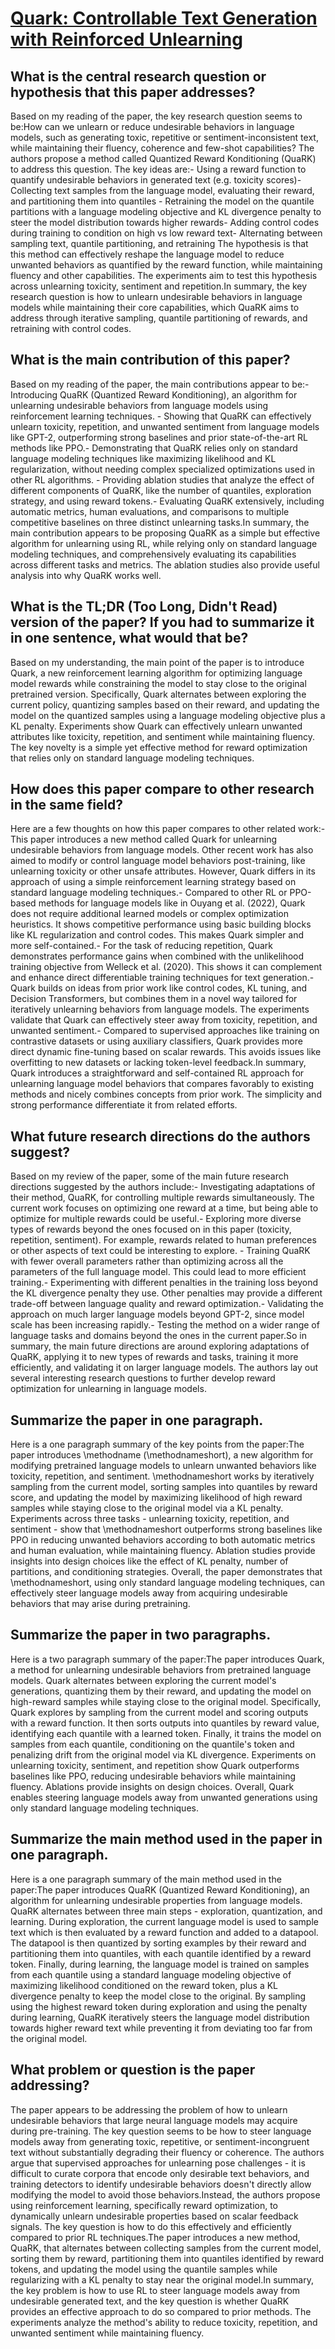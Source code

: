 # [Quark: Controllable Text Generation with Reinforced Unlearning](https://arxiv.org/abs/2205.13636)

## What is the central research question or hypothesis that this paper addresses?

Based on my reading of the paper, the key research question seems to be:How can we unlearn or reduce undesirable behaviors in language models, such as generating toxic, repetitive or sentiment-inconsistent text, while maintaining their fluency, coherence and few-shot capabilities? The authors propose a method called Quantized Reward Konditioning (QuaRK) to address this question. The key ideas are:- Using a reward function to quantify undesirable behaviors in generated text (e.g. toxicity scores)- Collecting text samples from the language model, evaluating their reward, and partitioning them into quantiles - Retraining the model on the quantile partitions with a language modeling objective and KL divergence penalty to steer the model distribution towards higher rewards- Adding control codes during training to condition on high vs low reward text- Alternating between sampling text, quantile partitioning, and retraining The hypothesis is that this method can effectively reshape the language model to reduce unwanted behaviors as quantified by the reward function, while maintaining fluency and other capabilities. The experiments aim to test this hypothesis across unlearning toxicity, sentiment and repetition.In summary, the key research question is how to unlearn undesirable behaviors in language models while maintaining their core capabilities, which QuaRK aims to address through iterative sampling, quantile partitioning of rewards, and retraining with control codes.


## What is the main contribution of this paper?

Based on my reading of the paper, the main contributions appear to be:- Introducing QuaRK (Quantized Reward Konditioning), an algorithm for unlearning undesirable behaviors from language models using reinforcement learning techniques. - Showing that QuaRK can effectively unlearn toxicity, repetition, and unwanted sentiment from language models like GPT-2, outperforming strong baselines and prior state-of-the-art RL methods like PPO.- Demonstrating that QuaRK relies only on standard language modeling techniques like maximizing likelihood and KL regularization, without needing complex specialized optimizations used in other RL algorithms. - Providing ablation studies that analyze the effect of different components of QuaRK, like the number of quantiles, exploration strategy, and using reward tokens.- Evaluating QuaRK extensively, including automatic metrics, human evaluations, and comparisons to multiple competitive baselines on three distinct unlearning tasks.In summary, the main contribution appears to be proposing QuaRK as a simple but effective algorithm for unlearning using RL, while relying only on standard language modeling techniques, and comprehensively evaluating its capabilities across different tasks and metrics. The ablation studies also provide useful analysis into why QuaRK works well.


## What is the TL;DR (Too Long, Didn't Read) version of the paper? If you had to summarize it in one sentence, what would that be?

Based on my understanding, the main point of the paper is to introduce Quark, a new reinforcement learning algorithm for optimizing language model rewards while constraining the model to stay close to the original pretrained version. Specifically, Quark alternates between exploring the current policy, quantizing samples based on their reward, and updating the model on the quantized samples using a language modeling objective plus a KL penalty. Experiments show Quark can effectively unlearn unwanted attributes like toxicity, repetition, and sentiment while maintaining fluency. The key novelty is a simple yet effective method for reward optimization that relies only on standard language modeling techniques.


## How does this paper compare to other research in the same field?

Here are a few thoughts on how this paper compares to other related work:- This paper introduces a new method called Quark for unlearning undesirable behaviors from language models. Other recent work has also aimed to modify or control language model behaviors post-training, like unlearning toxicity or other unsafe attributes. However, Quark differs in its approach of using a simple reinforcement learning strategy based on standard language modeling techniques.- Compared to other RL or PPO-based methods for language models like in Ouyang et al. (2022), Quark does not require additional learned models or complex optimization heuristics. It shows competitive performance using basic building blocks like KL regularization and control codes. This makes Quark simpler and more self-contained.- For the task of reducing repetition, Quark demonstrates performance gains when combined with the unlikelihood training objective from Welleck et al. (2020). This shows it can complement and enhance direct differentiable training techniques for text generation.- Quark builds on ideas from prior work like control codes, KL tuning, and Decision Transformers, but combines them in a novel way tailored for iteratively unlearning behaviors from language models. The experiments validate that Quark can effectively steer away from toxicity, repetition, and unwanted sentiment.- Compared to supervised approaches like training on contrastive datasets or using auxiliary classifiers, Quark provides more direct dynamic fine-tuning based on scalar rewards. This avoids issues like overfitting to new datasets or lacking token-level feedback.In summary, Quark introduces a straightforward and self-contained RL approach for unlearning language model behaviors that compares favorably to existing methods and nicely combines concepts from prior work. The simplicity and strong performance differentiate it from related efforts.


## What future research directions do the authors suggest?

Based on my review of the paper, some of the main future research directions suggested by the authors include:- Investigating adaptations of their method, QuaRK, for controlling multiple rewards simultaneously. The current work focuses on optimizing one reward at a time, but being able to optimize for multiple rewards could be useful.- Exploring more diverse types of rewards beyond the ones focused on in this paper (toxicity, repetition, sentiment). For example, rewards related to human preferences or other aspects of text could be interesting to explore. - Training QuaRK with fewer overall parameters rather than optimizing across all the parameters of the full language model. This could lead to more efficient training.- Experimenting with different penalties in the training loss beyond the KL divergence penalty they use. Other penalties may provide a different trade-off between language quality and reward optimization.- Validating the approach on much larger language models beyond GPT-2, since model scale has been increasing rapidly.- Testing the method on a wider range of language tasks and domains beyond the ones in the current paper.So in summary, the main future directions are around exploring adaptations of QuaRK, applying it to new types of rewards and tasks, training it more efficiently, and validating it on larger language models. The authors lay out several interesting research questions to further develop reward optimization for unlearning in language models.


## Summarize the paper in one paragraph.

Here is a one paragraph summary of the key points from the paper:The paper introduces \methodname (\methodnameshort), a new algorithm for modifying pretrained language models to unlearn unwanted behaviors like toxicity, repetition, and sentiment. \methodnameshort works by iteratively sampling from the current model, sorting samples into quantiles by reward score, and updating the model by maximizing likelihood of high reward samples while staying close to the original model via a KL penalty. Experiments across three tasks - unlearning toxicity, repetition, and sentiment - show that \methodnameshort outperforms strong baselines like PPO in reducing unwanted behaviors according to both automatic metrics and human evaluation, while maintaining fluency. Ablation studies provide insights into design choices like the effect of KL penalty, number of partitions, and conditioning strategies. Overall, the paper demonstrates that \methodnameshort, using only standard language modeling techniques, can effectively steer language models away from acquiring undesirable behaviors that may arise during pretraining.


## Summarize the paper in two paragraphs.

Here is a two paragraph summary of the paper:The paper introduces Quark, a method for unlearning undesirable behaviors from pretrained language models. Quark alternates between exploring the current model's generations, quantizing them by their reward, and updating the model on high-reward samples while staying close to the original model. Specifically, Quark explores by sampling from the current model and scoring outputs with a reward function. It then sorts outputs into quantiles by reward value, identifying each quantile with a learned token. Finally, it trains the model on samples from each quantile, conditioning on the quantile's token and penalizing drift from the original model via KL divergence. Experiments on unlearning toxicity, sentiment, and repetition show Quark outperforms baselines like PPO, reducing undesirable behaviors while maintaining fluency. Ablations provide insights on design choices. Overall, Quark enables steering language models away from unwanted generations using only standard language modeling techniques.


## Summarize the main method used in the paper in one paragraph.

Here is a one paragraph summary of the main method used in the paper:The paper introduces QuaRK (Quantized Reward Konditioning), an algorithm for unlearning undesirable properties from language models. QuaRK alternates between three main steps - exploration, quantization, and learning. During exploration, the current language model is used to sample text which is then evaluated by a reward function and added to a datapool. The datapool is then quantized by sorting examples by their reward and partitioning them into quantiles, with each quantile identified by a reward token. Finally, during learning, the language model is trained on samples from each quantile using a standard language modeling objective of maximizing likelihood conditioned on the reward token, plus a KL divergence penalty to keep the model close to the original. By sampling using the highest reward token during exploration and using the penalty during learning, QuaRK iteratively steers the language model distribution towards higher reward text while preventing it from deviating too far from the original model.


## What problem or question is the paper addressing?

The paper appears to be addressing the problem of how to unlearn undesirable behaviors that large neural language models may acquire during pre-training. The key question seems to be how to steer language models away from generating toxic, repetitive, or sentiment-incongruent text without substantially degrading their fluency or coherence. The authors argue that supervised approaches for unlearning pose challenges - it is difficult to curate corpora that encode only desirable text behaviors, and training detectors to identify undesirable behaviors doesn't directly allow modifying the model to avoid those behaviors.Instead, the authors propose using reinforcement learning, specifically reward optimization, to dynamically unlearn undesirable properties based on scalar feedback signals. The key question is how to do this effectively and efficiently compared to prior RL techniques.The paper introduces a new method, QuaRK, that alternates between collecting samples from the current model, sorting them by reward, partitioning them into quantiles identified by reward tokens, and updating the model using the quantile samples while regularizing with a KL penalty to stay near the original model.In summary, the key problem is how to use RL to steer language models away from undesirable generated text, and the key question is whether QuaRK provides an effective approach to do so compared to prior methods. The experiments analyze the method's ability to reduce toxicity, repetition, and unwanted sentiment while maintaining fluency.
